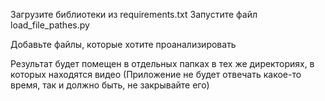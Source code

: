 Загрузите библиотеки из requirements.txt
Запустите файл load_file_pathes.py

Добавьте файлы, которые хотите проанализировать

Результат будет помещен в отдельных папках в тех же директориях, в которых находятся видео
(Приложение не будет отвечать какое-то время, так и должно быть, не закрывайте его)